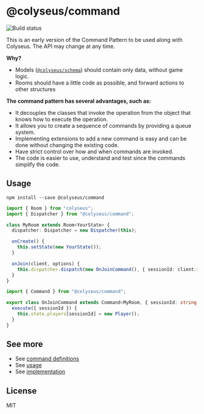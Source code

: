# @colyseus/command

<img src="https://img.shields.io/travis/colyseus/command.svg?style=for-the-badge" alt="Build status" />

This is an early version of the Command Pattern to be used along with Colyseus. The API may change at any time.

**Why?**

- Models ([`@colyseus/schema`](https://github.com/colyseus/schema)) should contain only data, without game logic.
- Rooms should have a little code as possible, and forward actions to other structures

**The command pattern has several advantages, such as:**

- It decouples the classes that invoke the operation from the object that knows how to execute the operation.
- It allows you to create a sequence of commands by providing a queue system.
- Implementing extensions to add a new command is easy and can be done without changing the existing code.
- Have strict control over how and when commands are invoked.
- The code is easier to use, understand and test since the commands simplify the code.

## Usage

```
npm install --save @colyseus/command
```

```typescript
import { Room } from "colyseus";
import { Dispatcher } from "@colyseus/command";

class MyRoom extends Room<YourState> {
  dispatcher: Dispatcher = new Dispatcher(this);

  onCreate() {
    this.setState(new YourState());
  }

  onJoin(client, options) {
    this.dispatcher.dispatch(new OnJoinCommand(), { sessionId: client.sessionId });
  }
}
```

```typescript
import { Command } from "@colyseus/command";

export class OnJoinCommand extends Command<MyRoom, { sessionId: string }> {
  execute({ sessionId }) {
    this.state.players[sessionId] = new Player();
  }
}
```

## See more

- See [command definitions](https://github.com/endel/actions/blob/master/test/scenarios/CardGameScenario.ts)
- See [usage](https://github.com/endel/actions/blob/master/test/Test.ts)
- See [implementation](https://github.com/endel/actions/blob/master/src/index.ts)


## License

MIT
